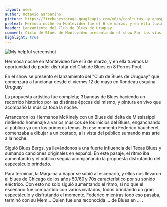 ```yaml
---
layout: news
author: Octavio Garbarino
picture: https://firebasestorage.googleapis.com/v0/b/coolturus-uy.appspot.com/o/news%2FIMG_20210306_213425.jpg?alt=media&token=4b3ef9f8-8914-4d41-b3e4-b372b3dfcbed
pretext: Hermosa noche en Montevideo fue el 6 de marzo, y en ella tuvimos la oportunidad de poder disfrutar del Club de Blues en 8 Perros Pool.
header: Lanzamiento del Club de Blues de Uruguay
comment: Ciclo de Blues de Montevideo presentando el show Por las vías del Blues
highlight: true
---
```

<div class="image-box">
<img src="https://firebasestorage.googleapis.com/v0/b/coolturus-uy.appspot.com/o/news%2FIMG_20210306_213425.jpg?alt=media&token=4b3ef9f8-8914-4d41-b3e4-b372b3dfcbed" alt="My helpful screenshot"></div>

Hermosa noche en Montevideo fue el 6 de marzo, y en ella tuvimos la oportunidad de poder disfrutar del Club de Blues en 8 Perros Pool.

En el show se presentó el lanzamiento del "Club de Blues de Uruguay" que comenzará a funcionar desde el viernes 12 de mayo en Rondeau esquina Uruguay

La propuesta artística fue completa; 3 bandas de Blues haciendo un recorrido histórico por las distintas épocas del mismo, y pintura en vivo que acompañó la música toda la noche.

Arrancaron los Hermanos McKinely con un Blues del delta de Mississippi rindiendo homenaje a varios músicos de los inicios del Blues, enganchando al público ya con los primeros temas. En ese momento Federico Vaucheret comenzaba a dibujar a un costado, a la vista del público sumando más arte a la noche.

Siguió Blues Bergs, ya llevándonos a una fuerte influencia del Texas Blues y sumando canciones originales en español. En este pasaje, el ritmo iba aumentando y el público seguía acompañando la propuesta disfrutando del espectáculo brindado.

Para terminar, la Máquina a Vapor se subió al escenario, y ellos nos llevaron al blues de Chicago de los años 50/60 y 70s característico por su sonido eléctrico. Con esto no solo siguió aumentando el ritmo, si no que el escenario fue compartido con varios invitados, todos brindando un gran espectáculo y disfrutando el momento. Federico mientras todo eso pasaba, terminó con su Mem… Quien fue una reconocida … de Blues en … .

